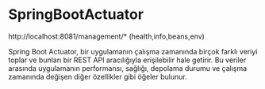 # SpringBootActuator

http://localhost:8081/management/* (health,info,beans,env)

Spring Boot Actuator, bir uygulamanın çalışma zamanında birçok farklı veriyi toplar ve bunları bir REST API aracılığıyla erişilebilir hale getirir. Bu veriler arasında uygulamanın performansı, sağlığı, depolama durumu ve çalışma zamanında değişen diğer özellikler gibi öğeler bulunur.




